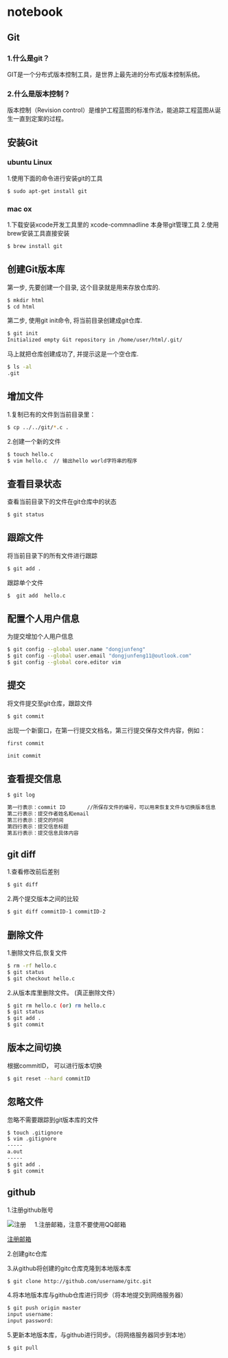 # notebook

## Git
### 1.什么是git？

GIT是一个分布式版本控制工具，是世界上最先进的分布式版本控制系统。

### 2.什么是版本控制？

版本控制（Revision control）是维护工程蓝图的标准作法，能追踪工程蓝图从诞生一直到定案的过程。

## 安装Git
### ubuntu Linux
1.使用下面的命令进行安装git的工具
```sh
$ sudo apt-get install git
```
### mac ox

1.下载安装xcode开发工具里的 xcode-commnadline 本身带git管理工具
2.使用brew安装工具直接安装
```sh
$ brew install git
```
## 创建Git版本库

第一步, 先要创建一个目录, 这个目录就是用来存放仓库的.
```sh
$ mkdir html
$ cd html
```
第二步, 使用git init命令, 将当前目录创建成git仓库.
```sh
$ git init
Initialized empty Git repository in /home/user/html/.git/
```
马上就把仓库创建成功了, 并提示这是一个空仓库.  
```sh
$ ls -al
.git
```
## 增加文件

1.复制已有的文件到当前目录里：
```sh
$ cp ../../git/*.c .
```
2.创建一个新的文件
```sh
$ touch hello.c
$ vim hello.c  // 输出hello world字符串的程序
```
## 查看目录状态
查看当前目录下的文件在git仓库中的状态
```sh
$ git status
```

## 跟踪文件
将当前目录下的所有文件进行跟踪
```sh
$ git add .
```
跟踪单个文件
```sh
$  git add  hello.c
```

## 配置个人用户信息
为提交增加个人用户信息
```sh
$ git config --global user.name "dongjunfeng"
$ git config --global user.email "dongjunfeng11@outlook.com"
$ git config --global core.editor vim
```
## 提交
将文件提交至git仓库，跟踪文件
```sh
$ git commit
```
出现一个新窗口，在第一行提交文档名，第三行提交保存文件内容，例如：
```sh
first commit

init commit
```
## 查看提交信息
```sh
$ git log
```
```sh
第一行表示：commit ID       //所保存文件的编号，可以用来恢复文件与切换版本信息
第二行表示：提交作者姓名和email
第三行表示：提交的时间
第四行表示：提交信息标题
第五行表示：提交信息具体内容
```
## git diff
1.查看修改前后差别
```sh
$ git diff
```
2.两个提交版本之间的比较
```sh
$ git diff commitID-1 commitID-2
```
## 删除文件
1.删除文件后,恢复文件
```sh
$ rm -rf hello.c
$ git status
$ git checkout hello.c
```
2.从版本库里删除文件。 (真正删除文件）
```sh
$ git rm hello.c (or) rm hello.c
$ git status
$ git add .
$ git commit
```
## 版本之间切换
根据commitID， 可以进行版本切换
```sh
$ git reset --hard commitID
```

## 忽略文件
忽略不需要跟踪到git版本库的文件
```sh
$ touch .gitignore
$ vim .gitignore
-----
a.out
-----
$ git add .
$ git commit
```

## github
1.注册github账号 

![注册](http://p1.bpimg.com/1949/cb897d3700a7d519.png)
   
   1.注册邮箱，注意不要使用QQ邮箱
    
[注册邮箱](https://login.live.com/login.srf?wa=wsignin1.0&rpsnv=13&ct=1489489965&rver=6.7.6640.0&wp=MBI_SSL&wreply=https%3a%2f%2foutlook.live.com%2fowa%2f%3fauthRedirect%3dtrue%26realm%3doutlook.com&id=292841&whr=outlook.com&CBCXT=out&fl=wld&cobrandid=90015)
    
2.创建gitc仓库

3.从github将创建的gitc仓库克隆到本地版本库
```sh
$ git clone http://github.com/username/gitc.git
```
4.将本地版本库与github仓库进行同步（将本地提交到网络服务器）
```sh
$ git push origin master
input username:
input password:
```
5.更新本地版本库，与github进行同步。（将网络服务器同步到本地）
```sh
$ git pull
```
